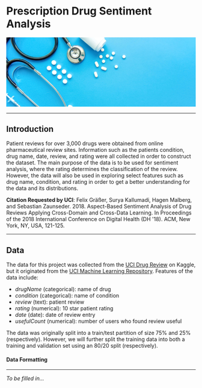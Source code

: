 # Prescription Drug Sentiment Analysis

<img src="/header/header1.jpg" width="600">

---

## Introduction
Patient reviews for over 3,000 drugs were obtained from online pharmaceutical review sites. Information such as the patients condition, drug name, date, review, and rating were all collected in order to construct the dataset. The main purpose of the data is to be used for sentiment analysis, where the rating determines the classification of the review. However, the data will also be used in exploring select features such as drug name, condition, and rating in order to get a better understanding for the data and its distributions. 

**Citation Requested by UCI**: Felix Gräßer, Surya Kallumadi, Hagen Malberg, and Sebastian Zaunseder. 2018. Aspect-Based Sentiment Analysis of Drug Reviews Applying Cross-Domain and Cross-Data Learning. In Proceedings of the 2018 International Conference on Digital Health (DH '18). ACM, New York, NY, USA, 121-125.

---

## Data
The data for this project was collected from the [UCI Drug Review](https://www.kaggle.com/jessicali9530/kuc-hackathon-winter-2018) on Kaggle, but it originated from the [UCI Machine Learning Repository](https://archive.ics.uci.edu/ml/datasets/Drug+Review+Dataset+%28Drugs.com%29). Features of the data include:
- *drugName* (categorical): name of drug
- *condition* (categorical): name of condition
- *review* (text): patient review
- *rating* (numerical): 10 star patient rating
- *date* (date): date of review entry
- *usefulCount* (numerical): number of users who found review useful

The data was originally split into a train/test partition of size 75% and 25% (respectively). However, we will further split the training data into both a training and validation set using an 80/20 split (respectively).

#### Data Formatting

---

*To be filled in...*
